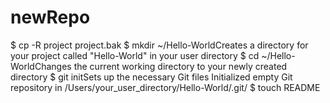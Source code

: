 newRepo
=======

 $ cp -R project project.bak 
 $ mkdir ~/Hello-WorldCreates a directory for your project called "Hello-World" in your user directory
$ cd ~/Hello-WorldChanges the current working directory to your newly created directory
$ git initSets up the necessary Git files
Initialized empty Git repository in /Users/your_user_directory/Hello-World/.git/
$ touch README
